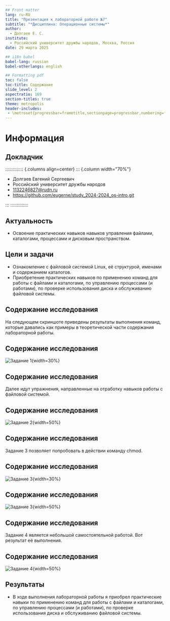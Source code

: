 ```yaml
---
## Front matter
lang: ru-RU
title: "Презентация к лабораторной работе №7"
subtitle: "*Дисциплина: Операционные системы*"
author:
  - Долгаев Е. С.
institute:
  - Российский университет дружбы народов, Москва, Россия
date: 29 марта 2025

## i18n babel
babel-lang: russian
babel-otherlangs: english

## Formatting pdf
toc: false
toc-title: Содержание
slide_level: 2
aspectratio: 169
section-titles: true
theme: metropolis
header-includes:
 - \metroset{progressbar=frametitle,sectionpage=progressbar,numbering=fraction}
---
```


# Информация

## Докладчик

:::::::::::::: {.columns align=center}
::: {.column width="70%"}

  * Долгаев Евгений Сергеевич
  * Российский университет дружбы народов
  * [1132246827@rudn.ru](mailto:1132246827@rudn.ru)
  * <https://github.com/eugerne/study_2024-2024_os-intro.git>

:::
::::::::::::::

## Актуальность

- Освоение практических навыков навыков управления файлами, каталогами, процессами и дисковым пространством.

## Цели и задачи

- Ознакомление с файловой системой Linux, её структурой, именами и содержанием каталогов. 
- Приобретение практических навыков по применению команд для работы с файлами и каталогами, по управлению процессами (и работами), по проверке использования диска и обслуживанию файловой системы.

## Содержание исследования

На следующем скриншоте приведены результаты выполнения команд, которые давались как примеры в теоретической части содержания лабораторной работы.

## Содержание исследования

![Задание 1](image/1.png){width=30%}

## Содержание исследования

Далее идут упражнения, направленные на отработку навыков работы с файловой системой.

## Содержание исследования

![Задание 2](image/6.png){width=50%}

## Содержание исследования

Задание 3 позволяет попробовать в действии команду chmod.

## Содержание исследования

![Задание 3](image/7.png){width=30%}

## Содержание исследования

![Задание 3](image/8.png){width=50%}

## Содержание исследования

Задание 4 является небольшой самостоятельной работой. Вот результат её выполнения.

## Содержание исследования

![Задание 4](image/9.png){width=50%}

## Результаты

- В ходе выполнения лабораторной работы я приобрел практические навыки по применению команд для работы с файлами и каталогами, по управлению процессами (и работами), по проверке использования диска и обслуживанию файловой системы.

